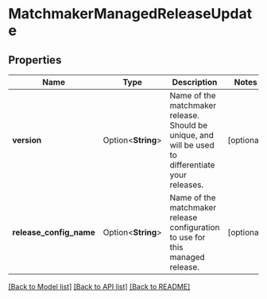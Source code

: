# MatchmakerManagedReleaseUpdate

## Properties

Name | Type | Description | Notes
------------ | ------------- | ------------- | -------------
**version** | Option<**String**> | Name of the matchmaker release. Should be unique, and will be used to differentiate your releases. | [optional]
**release_config_name** | Option<**String**> | Name of the matchmaker release configuration to use for this managed release. | [optional]

[[Back to Model list]](../README.md#documentation-for-models) [[Back to API list]](../README.md#documentation-for-api-endpoints) [[Back to README]](../README.md)


